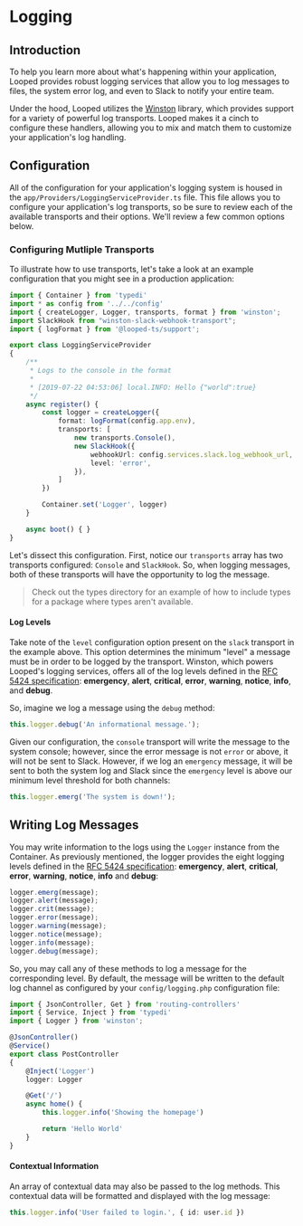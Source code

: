 # Logging

## Introduction

To help you learn more about what's happening within your application, Looped provides robust logging services that allow you to log messages to files, the system error log, and even to Slack to notify your entire team.

Under the hood, Looped utilizes the [Winston](https://github.com/winstonjs/winston) library, which provides support for a variety of powerful log transports. Looped makes it a cinch to configure these handlers, allowing you to mix and match them to customize your application's log handling.

## Configuration

All of the configuration for your application's logging system is housed in the `app/Providers/LoggingServiceProvider.ts` file. This file allows you to configure your application's log transports, so be sure to review each of the available transports and their options. We'll review a few common options below.

### Configuring Mutliple Transports

To illustrate how to use transports, let's take a look at an example configuration that you might see in a production application:

```typescript
import { Container } from 'typedi'
import * as config from '../../config'
import { createLogger, Logger, transports, format } from 'winston';
import SlackHook from "winston-slack-webhook-transport";
import { logFormat } from '@looped-ts/support';

export class LoggingServiceProvider
{
    /**
     * Logs to the console in the format
     *
     * [2019-07-22 04:53:06] local.INFO: Hello {"world":true}
     */
    async register() {
        const logger = createLogger({
            format: logFormat(config.app.env),
            transports: [
                new transports.Console(),
                new SlackHook({
                    webhookUrl: config.services.slack.log_webhook_url,
                    level: 'error',
                }),
            ]
        })

        Container.set('Logger', logger)
    }

    async boot() { }
}
```

Let's dissect this configuration. First, notice our `transports` array has two transports configured: `Console` and `SlackHook`. So, when logging messages, both of these transports will have the opportunity to log the message.

> Check out the types directory for an example of how to include types for a package where types aren't available.

#### Log Levels

Take note of the `level` configuration option present on the `slack` transport in the example above. This option determines the minimum "level" a message must be in order to be logged by the transport. Winston, which powers Looped's logging services, offers all of the log levels defined in the [RFC 5424 specification](https://tools.ietf.org/html/rfc5424): **emergency**, **alert**, **critical**, **error**, **warning**, **notice**, **info**, and **debug**.

So, imagine we log a message using the `debug` method:

```typescript
this.logger.debug('An informational message.');
```

Given our configuration, the `console` transport will write the message to the system console; however, since the error message is not `error` or above, it will not be sent to Slack. However, if we log an `emergency` message, it will be sent to both the system log and Slack since the `emergency` level is above our minimum level threshold for both channels:

```typescript
this.logger.emerg('The system is down!');
```

## Writing Log Messages

You may write information to the logs using the `Logger` instance from the Container. As previously mentioned, the logger provides the eight logging levels defined in the [RFC 5424 specification](https://tools.ietf.org/html/rfc5424): **emergency**, **alert**, **critical**, **error**, **warning**, **notice**, **info** and **debug**:

```typescript
logger.emerg(message);
logger.alert(message);
logger.crit(message);
logger.error(message);
logger.warning(message);
logger.notice(message);
logger.info(message);
logger.debug(message);
```

So, you may call any of these methods to log a message for the corresponding level. By default, the message will be written to the default log channel as configured by your `config/logging.php` configuration file:

```typescript
import { JsonController, Get } from 'routing-controllers'
import { Service, Inject } from 'typedi'
import { Logger } from 'winston';

@JsonController()
@Service()
export class PostController
{
    @Inject('Logger')
    logger: Logger

    @Get('/')
    async home() {
        this.logger.info('Showing the homepage')

        return 'Hello World'
    }
}
```

#### Contextual Information

An array of contextual data may also be passed to the log methods. This contextual data will be formatted and displayed with the log message:

```typescript
this.logger.info('User failed to login.', { id: user.id })
```
